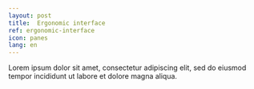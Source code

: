```yaml
---
layout: post
title:  Ergonomic interface
ref: ergonomic-interface
icon: panes
lang: en
---
```


Lorem ipsum dolor sit amet, consectetur adipiscing elit, sed do eiusmod tempor incididunt ut labore et dolore magna aliqua.
